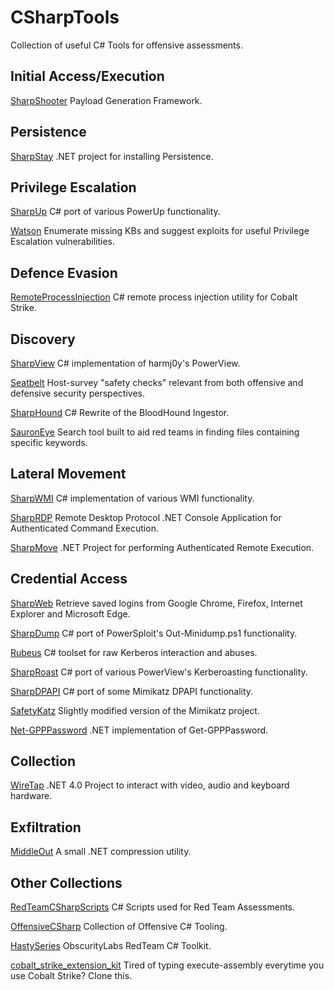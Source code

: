 # CSharpTools
Collection of useful C# Tools for offensive assessments.

## Initial Access/Execution

[SharpShooter](https://github.com/mdsecactivebreach/SharpShooter) Payload Generation Framework.

## Persistence

[SharpStay](https://github.com/0xthirteen/SharpStay) .NET project for installing Persistence.

## Privilege Escalation

[SharpUp](https://github.com/GhostPack/SharpUp) C# port of various PowerUp functionality.

[Watson](https://github.com/rasta-mouse/Watson) Enumerate missing KBs and suggest exploits for useful Privilege Escalation vulnerabilities.

## Defence Evasion

[RemoteProcessInjection](https://github.com/Mr-Un1k0d3r/RemoteProcessInjection) C# remote process injection utility for Cobalt Strike.

## Discovery

[SharpView](https://github.com/tevora-threat/SharpView) C# implementation of harmj0y's PowerView.

[Seatbelt](https://github.com/GhostPack/Seatbelt) Host-survey "safety checks" relevant from both offensive and defensive security perspectives.

[SharpHound](https://github.com/BloodHoundAD/SharpHound3) C# Rewrite of the BloodHound Ingestor.

[SauronEye](https://github.com/vivami/SauronEye) Search tool built to aid red teams in finding files containing specific keywords.

## Lateral Movement

[SharpWMI](https://github.com/GhostPack/SharpWMI) C# implementation of various WMI functionality.

[SharpRDP](https://github.com/0xthirteen/SharpRDP) Remote Desktop Protocol .NET Console Application for Authenticated Command Execution.

[SharpMove](https://github.com/0xthirteen/SharpMove) .NET Project for performing Authenticated Remote Execution.

## Credential Access

[SharpWeb](https://github.com/djhohnstein/SharpWeb) Retrieve saved logins from Google Chrome, Firefox, Internet Explorer and Microsoft Edge.

[SharpDump](https://github.com/GhostPack/SharpDump) C# port of PowerSploit's Out-Minidump.ps1 functionality.

[Rubeus](https://github.com/GhostPack/Rubeus) C# toolset for raw Kerberos interaction and abuses.

[SharpRoast](https://github.com/GhostPack/SharpRoast) C# port of various PowerView's Kerberoasting functionality.

[SharpDPAPI](https://github.com/GhostPack/SharpDPAPI) C# port of some Mimikatz DPAPI functionality.

[SafetyKatz](https://github.com/GhostPack/SafetyKatz) Slightly modified version of the Mimikatz project.

[Net-GPPPassword](https://github.com/outflanknl/Net-GPPPassword) .NET implementation of Get-GPPPassword.

## Collection

[WireTap](https://github.com/djhohnstein/WireTap) .NET 4.0 Project to interact with video, audio and keyboard hardware.

## Exfiltration

[MiddleOut](https://github.com/FortyNorthSecurity/MiddleOut) A small .NET compression utility.

## Other Collections

[RedTeamCSharpScripts](https://github.com/Mr-Un1k0d3r/RedTeamCSharpScripts) C# Scripts used for Red Team Assessments.

[OffensiveCSharp](https://github.com/matterpreter/OffensiveCSharp) Collection of Offensive C# Tooling.

[HastySeries](https://github.com/obscuritylabs/HastySeries) ObscurityLabs RedTeam C# Toolkit.

[cobalt_strike_extension_kit](https://github.com/josephkingstone/cobalt_strike_extension_kit) Tired of typing execute-assembly everytime you use Cobalt Strike? Clone this.
